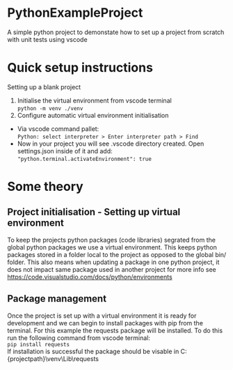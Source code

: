 # PythonExampleProject
A simple python project to demonstate how to set up a project from scratch with unit tests using vscode

# Quick setup instructions
Setting up a blank project
1. Initialise the virtual environment from vscode terminal \
 ```python -m venv ./venv```
2. Configure automatic virtual environment initialisation
  - Via vscode command pallet: \
  ``` Python: select interpreter > Enter interpreter path > Find ```
  -  Now in your project you will see .vscode directory created. Open settings.json inside of it and add: \
    `"python.terminal.activateEnvironment": true`

# Some theory
## Project initialisation - Setting up virtual environment
To keep the projects python packages (code libraries) segrated from the global python packages we use a virtual environment.
This keeps python packages stored in a folder local to the project as opposed to the global bin/ folder.
This also means when updating a package in one python project, it does not impact same package used in another project
for more info see https://code.visualstudio.com/docs/python/environments

## Package management
Once the project is set up with a virtual environment it is ready for development and we can begin to install packages with pip from the terminal.
For this example the requests package will be installed. To do this run the following command from vscode terminal: \
```pip install requests``` \
If installation is successful the package should be visable in C:\{projectpath}\venv\Lib\requests
